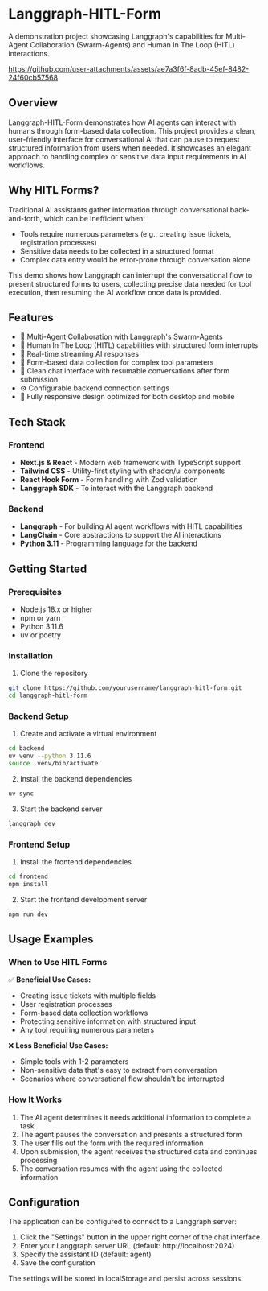 # Langgraph-HITL-Form

A demonstration project showcasing Langgraph's capabilities for Multi-Agent Collaboration (Swarm-Agents) and Human In The Loop (HITL) interactions.



https://github.com/user-attachments/assets/ae7a3f6f-8adb-45ef-8482-24f60cb57568



## Overview

Langgraph-HITL-Form demonstrates how AI agents can interact with humans through form-based data collection. This project provides a clean, user-friendly interface for conversational AI that can pause to request structured information from users when needed. It showcases an elegant approach to handling complex or sensitive data input requirements in AI workflows.

## Why HITL Forms?

Traditional AI assistants gather information through conversational back-and-forth, which can be inefficient when:

- Tools require numerous parameters (e.g., creating issue tickets, registration processes)
- Sensitive data needs to be collected in a structured format
- Complex data entry would be error-prone through conversation alone

This demo shows how Langgraph can interrupt the conversational flow to present structured forms to users, collecting precise data needed for tool execution, then resuming the AI workflow once data is provided.

## Features

- 🤖 Multi-Agent Collaboration with Langgraph's Swarm-Agents
- 🧠 Human In The Loop (HITL) capabilities with structured form interrupts
- 🚀 Real-time streaming AI responses
- 📝 Form-based data collection for complex tool parameters
- 💬 Clean chat interface with resumable conversations after form submission
- ⚙️ Configurable backend connection settings
- 📱 Fully responsive design optimized for both desktop and mobile

## Tech Stack

### Frontend
- **Next.js & React** - Modern web framework with TypeScript support
- **Tailwind CSS** - Utility-first styling with shadcn/ui components
- **React Hook Form** - Form handling with Zod validation
- **Langgraph SDK** - To interact with the Langgraph backend

### Backend
- **Langgraph** - For building AI agent workflows with HITL capabilities
- **LangChain** - Core abstractions to support the AI interactions
- **Python 3.11** - Programming language for the backend

## Getting Started

### Prerequisites
- Node.js 18.x or higher
- npm or yarn
- Python 3.11.6
- uv or poetry

### Installation

1. Clone the repository
```bash
git clone https://github.com/yourusername/langgraph-hitl-form.git
cd langgraph-hitl-form
```

### Backend Setup

1. Create and activate a virtual environment
```bash
cd backend
uv venv --python 3.11.6
source .venv/bin/activate
```

2. Install the backend dependencies
```bash
uv sync
```

3. Start the backend server
```bash
langgraph dev
```

### Frontend Setup

1. Install the frontend dependencies
```bash
cd frontend
npm install
```

2. Start the frontend development server
```bash
npm run dev
```

## Usage Examples

### When to Use HITL Forms

✅ **Beneficial Use Cases:**
- Creating issue tickets with multiple fields
- User registration processes
- Form-based data collection workflows
- Protecting sensitive information with structured input
- Any tool requiring numerous parameters

❌ **Less Beneficial Use Cases:**
- Simple tools with 1-2 parameters
- Non-sensitive data that's easy to extract from conversation
- Scenarios where conversational flow shouldn't be interrupted

### How It Works

1. The AI agent determines it needs additional information to complete a task
2. The agent pauses the conversation and presents a structured form
3. The user fills out the form with the required information
4. Upon submission, the agent receives the structured data and continues processing
5. The conversation resumes with the agent using the collected information

## Configuration

The application can be configured to connect to a Langgraph server:

1. Click the "Settings" button in the upper right corner of the chat interface
2. Enter your Langgraph server URL (default: http://localhost:2024)
3. Specify the assistant ID (default: agent)
4. Save the configuration

The settings will be stored in localStorage and persist across sessions.

